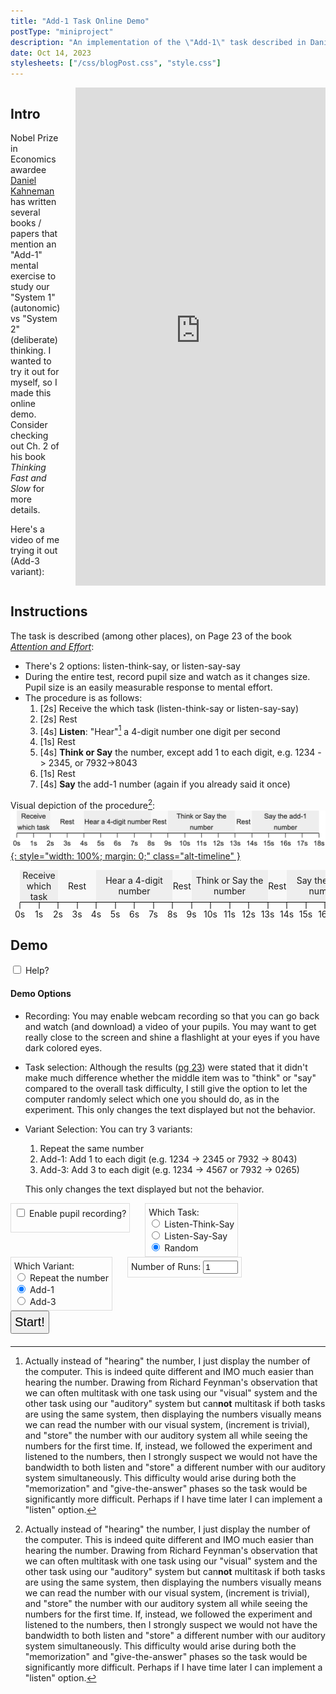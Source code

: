 ```yaml
---
title: "Add-1 Task Online Demo"
postType: "miniproject"
description: "An implementation of the \"Add-1\" task described in Daniel Kahneman's <i>Thinking Fast and Slow</i>."
date: Oct 14, 2023
stylesheets: ["/css/blogPost.css", "style.css"]
---
```


<div class="container-intro">
<div class="intro-content" markdown=1>

## Intro
Nobel Prize in Economics awardee [Daniel Kahneman](https://en.wikipedia.org/wiki/Daniel_Kahneman) has written several books / papers that mention an "Add-1" mental exercise to study our "System 1" (autonomic) vs "System 2" (deliberate) thinking.  I wanted to try it out for myself, so I made this online demo.  Consider checking out Ch. 2 of his book *Thinking Fast and Slow* for more details.

Here's a video of me trying it out (Add-3 variant):
</div>

<!-- [![Add-1 Task Demo](https://img.youtube.com/vi/4QZPZUyq2xY/0.jpg)](https://www.youtube.com/watch?v=4QZPZUyq2xY) -->
<!-- https://youtu.be/a9WvTvfNkvA -->
<!-- [![Add-1 Task Demo](https://img.youtube.com/vi/a9WvTvfNkvA/0.jpg)](https://www.youtube.com/watch?v=a9WvTvfNkvA) -->
<div class="video-container">
    <iframe src="https://www.youtube.com/embed/a9WvTvfNkvA?si=P3WN5on7lGOaigfO" title="YouTube video player" frameborder="0" allow="accelerometer; autoplay; clipboard-write; encrypted-media; gyroscope; picture-in-picture; web-share" allowfullscreen></iframe>
</div>
<!-- <iframe width="400" height="375" style="display: block; margin: auto; max-width: 100%; aspect-ratio: 400/375;" src="https://www.youtube.com/embed/a9WvTvfNkvA?si=P3WN5on7lGOaigfO" title="YouTube video player" frameborder="0" allow="accelerometer; autoplay; clipboard-write; encrypted-media; gyroscope; picture-in-picture; web-share" allowfullscreen></iframe> -->
</div>

<!-- Intro side-by-side -->
<style>
  .container-intro {
      display: flex;
      flex-wrap: wrap;
      gap: 20px; /* space between columns */
  }

  .container-intro > * {
      margin-bottom: 0;
  }

  .intro-content {
      flex: 1;
      width: 50%;
      box-sizing: border-box;
  }

  .video-container, .video-container::before {
      box-sizing: border-box;
  }

  .video-container {
      flex-shrink: 0; /* Ensure that this container doesn't shrink below the content size */
      position: relative;
      width: calc(1000px - 100%); /* Use calc to maintain the 400/375 aspect ratio based on its parent height */
      max-width: 400px; /* To ensure it doesn't grow beyond the original width */
  }

  @media (max-width: 740px) { /* This value can be adjusted */
      .container-intro {
          flex-direction: column;
      }
      .intro-content {
          width: 100%;
      }
      .video-container {
          width: 100%;
          max-width: 400px;
          aspect-ratio: 400/375;
          margin: auto;
      }
  }

  .video-container iframe {
      position: absolute;
      top: 0;
      left: 0;
      width: 100%;
      height: 100%;
  }
</style>

## Instructions
The task is described (among other places), on Page 23 of the book [*Attention and Effort*](https://kahneman.scholar.princeton.edu/sites/g/files/toruqf3831/files/kahneman/files/attention_lo_quality.pdf):
* There's 2 options: listen-think-say, or listen-say-say
* During the entire test, record pupil size and watch as it changes size.  Pupil size is an easily measurable response to mental effort.
* The procedure is as follows:
  1. [2s] Receive the which task (listen-think-say or listen-say-say)
  2. [2s] Rest
  3. [4s] **Listen**: "Hear"[^1] a 4-digit number one digit per second
  4. [1s] Rest
  5. [4s] **Think or Say** the number, except add 1 to each digit, e.g. 1234 -> 2345, or 7932->8043
  6. [1s] Rest
  7. [4s] **Say** the add-1 number (again if you already said it once)

[^1]: Actually instead of "hearing" the number, I just display the number of the computer.  This is indeed quite different and IMO much easier than hearing the number.  Drawing from Richard Feynman's observation that we can often multitask with one task using our "visual" system and the other task using our "auditory" system but can**not** multitask if both tasks are using the same system, then displaying the numbers visually means we can read the number with our visual system, (increment is trivial), and "store" the number with our auditory system all while seeing the numbers for the first time.  If, instead, we followed the experiment and listened to the numbers, then I strongly suspect we would not have the bandwidth to both listen and "store" a different number with our auditory system simultaneously.  This difficulty would arise during both the "memorization" and "give-the-answer" phases so the task would be significantly more difficult.  Perhaps if I have time later I can implement a "listen" option.

Visual depiction of the procedure[^1]:
[![Visual timeline depiction of the add-1 procedure](images/add1_timeline_screenshot.png){: style="width: 100%; margin: 0;" class="alt-timeline" }](images/add1_timeline_screenshot.png)

<div class="container">
  <div class="timeline">
    <div class="marker" style="grid-column: span 2;">Receive which task</div>
    <div class="marker" style="grid-column: span 2;">Rest</div>
    <div class="marker" style="grid-column: span 4;">Hear a 4-digit number</div>
    <div class="marker" style="grid-column: span 1;">Rest</div>
    <div class="marker" style="grid-column: span 4;">Think or Say the number</div>
    <div class="marker" style="grid-column: span 1;">Rest</div>
    <div class="marker" style="grid-column: span 4;">Say the add-1 number</div>
    <div class="label">0s</div><div class="label">1s</div><div class="label">2s</div><div class="label">3s</div><div class="label">4s</div><div class="label">5s</div><div class="label">6s</div><div class="label">7s</div><div class="label">8s</div><div class="label">9s</div>
    <div class="label">10s</div><div class="label">11s</div><div class="label">12s</div><div class="label">13s</div><div class="label">14s</div><div class="label">15s</div><div class="label">16s</div><div class="label">17s</div><div class="label">18s</div>
    <div class="dummy"></div><div class="dummy"></div><div class="dummy"></div><div class="dummy"></div><div class="dummy"></div><div class="dummy"></div><div class="dummy"></div><div class="dummy"></div><div class="dummy"></div><div class="dummy"></div><div class="dummy"></div><div class="dummy"></div><div class="dummy"></div><div class="dummy"></div><div class="dummy"></div><div class="dummy"></div><div class="dummy"></div><div class="dummy"></div><div class="dummy"></div>
  </div>
</div>

<style>
    .container {
        /* border: 1px solid #888; */
        overflow-x: scroll;
    }
    @media (max-width: 640px) { /* This value can be adjusted */
        .container { display: none; }
    }
    @media (min-width: 640px) { /* This value can be adjusted */
        .alt-timeline { display: none; }
    }
    .timeline {
        display: grid;
        grid-template-columns: repeat(18, 1fr);
        width: calc(100% - 30px);
        margin: 0 15px 0 15px;
        min-width: 550px;
    }
    .marker {
        grid-row: 1;
        display: flex;
        align-items: center;
        text-align: center;
        justify-content: center;
        border-bottom: black 1px solid;
        margin: 0;
        background-color: #f8f8f8;
    }
    .marker:nth-child(odd) {
        background-color: #eee;
    }
    .label {
        grid-row: 3;
        grid-column: span 1;
        display: flex;
        align-items: center;
        justify-content: center;
        white-space: nowrap;
        transform: translateX(-50%);
        width: 0;
        margin: 0;
    }
    .dummy {
        grid-row: 2;
        grid-column: span 1;
        transform: translateX(-50%);
        width: 0;
        height: 10px;
        border-right: black 1px solid;
        margin: 0;
    }
</style>

<!-- <div style="height: 150px;">
<div id="display2"></div>
</div> -->

## Demo

<div class="wrap-collapsible">
  <input id="collapsible" class="toggle" type="checkbox"> <!-- delete "checked" to default to unchecked -->
  <label for="collapsible" class="lbl-toggle">Help?</label>
  <div class="collapsible-content">
    <div class="content-inner" markdown=1>

#### Demo Options
* Recording: You may enable webcam recording so that you can go back and watch (and download) a video of your pupils.  You may want to get really close to the screen and shine a flashlight at your eyes if you have dark colored eyes.
* Task selection: Although the results ([pg 23](https://kahneman.scholar.princeton.edu/sites/g/files/toruqf3831/files/kahneman/files/attention_lo_quality.pdf)) were stated that it didn't make much difference whether the middle item was to "think" or "say" compared to the overall task difficulty, I still give the option to let the computer randomly select which one you should do, as in the experiment.
    This only changes the text displayed but not the behavior.  
* Variant Selection: You can try 3 variants:
  1. Repeat the same number
  2. Add-1: Add 1 to each digit (e.g. 1234 -> 2345 or 7932 -> 8043)
  3. Add-3: Add 3 to each digit (e.g. 1234 -> 4567 or 7932 -> 0265)

  This only changes the text displayed but not the behavior.

</div>
  </div>
</div>

<div id="options">

  <div title="You may enable webcam recording so that you can go back and watch (and download) a video of your pupils.  You may want to get really close to the screen and shine a flashlight at your eyes if you have dark colored eyes.">
    <input type="checkbox" id="enableRecording" name="recordingOption">
    <label for="enableRecording">Enable pupil recording?</label>
    <div id="recordingStatus" style="padding: 8px; margin:0; "></div>
  </div>

  <div class="radioContainer" id="mode-select" title="Although the results ([pg 23](https://kahneman.scholar.princeton.edu/sites/g/files/toruqf3831/files/kahneman/files/attention_lo_quality.pdf)) were stated that it didn't make much difference whether the middle item was to think or say compared to the overall task difficulty, I still give the option to let the computer randomly select which one you should do, as in the experiment.
  This only changes the text displayed but not the behavior.">
    Which Task:<br />
    <input type="radio" id="listen-think-say" name="task-type" value="listen-think-say">
    <label for="listen-think-say">Listen-Think-Say</label>
    <br />
    <input type="radio" id="listen-say-say" name="task-type" value="listen-say-say">
    <label for="listen-say-say">Listen-Say-Say</label>
    <br />
    <input type="radio" id="random" name="task-type" value="random" checked>
    <label for="random">Random</label>
  </div>

  <div class="radioContainer" id="task-select" title="You can try 3 variants:
  1. Repeat the same number
  2. Add-1: Add 1 to each digit (e.g. 1234 -> 2345 or 7932 -> 8043)
  3. Add-3: Add 3 to each digit (e.g. 1234 -> 4567 or 7932 -> 0265)
  This only changes the text displayed but not the behavior.">
    Which Variant:<br />
    <input type="radio" id="task1" name="task-variant" value="0">
    <label for="task1">Repeat the number</label>
    <br />
    <input type="radio" id="task2" name="task-variant" value="1" checked>
    <label for="task2">Add-1</label>
    <br />
    <input type="radio" id="task3" name="task-variant" value="3">
    <label for="task3">Add-3</label>
  </div>

  <div>
    <label for="numRuns">Number of Runs:</label>
    <input type="number" id="numRuns" name="numRuns" min="1" max="10" value="1">
  </div>

</div>

<!-- <div id="recordingStuff">
  <button onclick="startRecording()">Start Recording</button>
  <button onclick="stopRecording()" disabled>Stop Recording</button>
  <span id="recordingStatus" style="width: 100px; padding: 8px;"></span>

  <br><br>
  <video id="videoElement" style="display: none;" controls></video>
</div> -->

<div id="Main">
  <button onclick="startDemo()" id="start">Start!</button>
  <div id="display"></div>
</div>

<video id="videoElement" style="display: none;" controls></video>
<button id="downloadButton" style="display: none; margin-top: 5px;">Download Video</button>

<style>
    #options {
      height: fit-content;
      margin: 0;
    }
    #options > *:not(:last-child) {
      margin-right: 20px;
    }
    #options > * {
      border: 1px solid #ddd;
      padding: 5px;
      display: inline-block;
      vertical-align: top;
    }
    .radioContainer {
      height: fit-content;
      min-width: fit-content;
    }
    #display, #display2 {
        font-size: 24px;
        margin-top: 20px;
        text-align: center;
    }
    #start {
      font-size: 20px;
      padding: 5px;
    }
</style>

<!-- Demo js code -->
<script>
  // script.js
  const display = document.getElementById('display');
  // const display2 = document.getElementById('display2');
  let running = false;

  function getRandomFourDigitNumber() {
      return Math.floor(1000 + Math.random() * 9000);
  }

  function addNToEachDigit(num, toAdd) {
      return num.split('').map(n => (parseInt(n) + toAdd) % 10).join('');
  }

  async function displayMessage(message, duration) {
      display.innerHTML = (message == "") ? "&nbsp" : message;
      // display2.innerHTML = (message == "") ? "&nbsp" : message;
      return new Promise(resolve => setTimeout(resolve, duration));
  }

  async function displayNumberSequence(num) {
      for (let digit of num.toString()) {
          await displayMessage(digit, 900);
          await displayMessage("", 100);
      }
  }

  async function runSequence() {
      const numRuns = document.getElementById("numRuns").value;
      if (numRuns > 5) {
        if (!confirm(`Are you sure you want to run ${numRuns} times?  Each run takes 19s so this will take ${Math.round(numRuns * 19 / 60)} minutes and ${numRuns * 19 % 60} seconds.`)) return;
      }
      const toRecord = document.getElementById("enableRecording").checked;
      if (toRecord) {
        display.innerHTML = "Initializing Webcam";
        // display2.innerHTML = "Initializing Webcam";
        await startRecording();
      }

      for (let i = 0; i < numRuns; i++) {
        let taskType = document.querySelector('input[name="task-type"]:checked').value;
        switch (taskType) {
          case "listen-think-say":
            taskType = "Listen-<b>Think</b>-Say";
            break;
          case "listen-say-say":
            taskType = "Listen-<b>Say</b>-Say";
            break;
          case "random":
            taskType = Math.random() > 0.5 ? 'Listen-<b>Think</b>-Say' : 'Listen-<b>Say</b>-Say';
            break;
          default:
            taskType = "Listen-<b>Think</b>-Say";
        }
        const action = taskType.includes('Think') ? 'Think' : 'Say';

        await displayMessage(`Task: ${taskType}`, 2000);
        await displayMessage('Get Ready... [2s]', 2000);

        const randomNumber = getRandomFourDigitNumber().toString();
        await displayNumberSequence(randomNumber);

        await displayMessage('', 1000);

        // const modifiedNumber = addOneToEachDigit(randomNumber);
        await displayMessage(`${action} the 1st digit of the modified number`, 1000);
        await displayMessage(`${action} the 2nd digit of the modified number`, 1000);
        await displayMessage(`${action} the 3rd digit of the modified number`, 1000);
        await displayMessage(`${action} the 4th digit of the modified number`, 1000);

        await displayMessage('Rest... [1s]', 1000);

        await displayMessage(`Say the 1st digit of the modified number`, 1000);
        await displayMessage(`Say the 2nd digit of the modified number`, 1000);
        await displayMessage(`Say the 3rd digit of the modified number`, 1000);
        await displayMessage(`Say the 4th digit of the modified number`, 1000);

        let taskVariant = document.querySelector('input[name="task-variant"]:checked').value;
        const modifiedNumber = addNToEachDigit(randomNumber, parseInt(taskVariant));

        if (i < numRuns - 1) {
          await displayMessage(`Expected ${modifiedNumber}.<br />Rest before next run [1s]`, 1000);
        } else {
          await displayMessage(`Done.<br />Did you say ${modifiedNumber}?<br />Press "Start" to run again.`, toRecord ? 1000 : 1);
        }
      }

      if (toRecord) stopRecording();
  }

  function startDemo() {
      if (running) return;
      document.getElementById("start").disabled = true;
      running = true;
      runSequence().then(() => {
        running = false;
        document.getElementById("start").disabled = false;
      });
  }
</script>

<!-- Recording stuff -->
<script>
    let mediaRecorder;
    let recordedChunks = [];
    let stream;

    document.getElementById("enableRecording").onchange = function() {
        // if (this.checked) {
        //     document.getElementById("recordingStuff").style.display = "block";
        // } else {
        //     document.getElementById("recordingStuff").style.display = "none";
        // }
    };

    function setStatus(status) {
        document.getElementById("recordingStatus").innerHTML = status ? "Recording" : "Not Recording";
        if (status) {
            document.getElementById("recordingStatus").style.color = "white";
            document.getElementById("recordingStatus").style.backgroundColor = "red";
        } else {
            document.getElementById("recordingStatus").style.color = "black";
            document.getElementById("recordingStatus").style.backgroundColor = "#eee";
        }
    }
    setStatus(false);

    async function startRecording() {
        recordedChunks = [];

        // Access the webcam
        stream = await navigator.mediaDevices.getUserMedia({ video: true, audio: true });
        
        // Create the media recorder
        mediaRecorder = new MediaRecorder(stream);

        mediaRecorder.onstart = () => {
            setStatus(true);
        };

        // On data available, push it to our array
        mediaRecorder.ondataavailable = event => {
            if (event.data.size > 0) {
                recordedChunks.push(event.data);
            }
        };

        // When recording stops, create a blob and display the video
        mediaRecorder.onstop = () => {
            setStatus(false);
            const videoBlob = new Blob(recordedChunks, {
                type: 'video/webm'
            });
            const videoUrl = URL.createObjectURL(videoBlob);
            document.getElementById('videoElement').src = videoUrl;
            document.getElementById('videoElement').style.display = "block";
            document.getElementById('downloadButton').style.display = "block";
            setDownloadLink(videoUrl);
        };

        // Start the recording
        mediaRecorder.start();
        // document.querySelector("[onclick='stopRecording()']").disabled = false;
        document.getElementById('downloadButton').style.display = "none";
        document.getElementById('videoElement').style.display = "none";
    }

    function stopRecording() {
        // Stop the media recorder
        mediaRecorder.stop();

        // Stop the webcam stream
        stream.getTracks().forEach(track => track.stop());

        // document.querySelector("[onclick='stopRecording()']").disabled = true;
        // document.getElementById("recordingStuff").style.display = "block";
    }

    function setDownloadLink(videoUrl) {
      // Set up the download link
      const downloadButton = document.getElementById('downloadButton');
      downloadButton.style.display = "block"; // Enable the download button
      downloadButton.addEventListener('click', () => {
          const a = document.createElement('a');
          a.style.display = 'none';
          a.href = videoUrl;
          a.download = 'Add1_Recording.webm'; // Name the downloaded file
          document.body.appendChild(a);
          a.click();
          setTimeout(() => {
              document.body.removeChild(a);
          }, 100);
      });
    }
</script>
